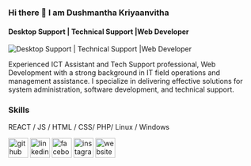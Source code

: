 ### Hi there 👋 I am Dushmantha Kriyaanvitha
#### Desktop Support | Technical Support |Web Developer
![Desktop Support | Technical Support |Web Developer](https://media.licdn.com/dms/image/v2/D4D16AQEd-wF713eP-Q/profile-displaybackgroundimage-shrink_350_1400/profile-displaybackgroundimage-shrink_350_1400/0/1710841465517?e=1742428800&v=beta&t=_mgv8aiHesSlVf_9un8q8AbpKd-GO8u4fgBgztPJB_g)

Experienced ICT Assistant and Tech Support professional, Web Development with a strong background in IT field operations and management assistance. I specialize in delivering effective solutions for system administration, software development, and technical support.

### Skills

REACT / JS / HTML / CSS/ PHP/ Linux / Windows



[<img src='https://cdn.jsdelivr.net/npm/simple-icons@3.0.1/icons/github.svg' alt='github' height='40'>](https://github.com/madDK)  [<img src='https://cdn.jsdelivr.net/npm/simple-icons@3.0.1/icons/linkedin.svg' alt='linkedin' height='40'>](https://www.linkedin.com/in/dushmantha-kriyaanvitha/)  [<img src='https://cdn.jsdelivr.net/npm/simple-icons@3.0.1/icons/facebook.svg' alt='facebook' height='40'>](https://www.facebook.com/dushmantha.kriyaanvitha)  [<img src='https://cdn.jsdelivr.net/npm/simple-icons@3.0.1/icons/instagram.svg' alt='instagram' height='40'>](https://www.instagram.com/@mad_dk26/)  [<img src='https://cdn.jsdelivr.net/npm/simple-icons@3.0.1/icons/icloud.svg' alt='website' height='40'>](https://kasunkulathungalk.netlify.app/)  


